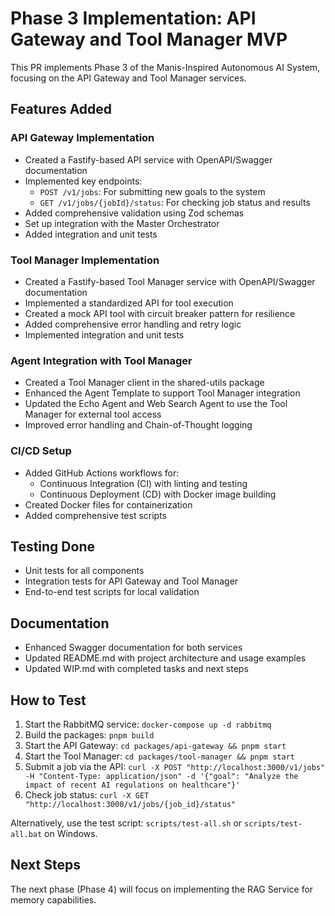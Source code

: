 # Phase 3 Implementation: API Gateway and Tool Manager MVP

This PR implements Phase 3 of the Manis-Inspired Autonomous AI System, focusing on the API Gateway and Tool Manager services.

## Features Added

### API Gateway Implementation
- Created a Fastify-based API service with OpenAPI/Swagger documentation
- Implemented key endpoints:
  - `POST /v1/jobs`: For submitting new goals to the system
  - `GET /v1/jobs/{jobId}/status`: For checking job status and results
- Added comprehensive validation using Zod schemas
- Set up integration with the Master Orchestrator
- Added integration and unit tests

### Tool Manager Implementation
- Created a Fastify-based Tool Manager service with OpenAPI/Swagger documentation
- Implemented a standardized API for tool execution
- Created a mock API tool with circuit breaker pattern for resilience
- Added comprehensive error handling and retry logic
- Implemented integration and unit tests

### Agent Integration with Tool Manager
- Created a Tool Manager client in the shared-utils package
- Enhanced the Agent Template to support Tool Manager integration
- Updated the Echo Agent and Web Search Agent to use the Tool Manager for external tool access
- Improved error handling and Chain-of-Thought logging

### CI/CD Setup
- Added GitHub Actions workflows for:
  - Continuous Integration (CI) with linting and testing
  - Continuous Deployment (CD) with Docker image building
- Created Docker files for containerization
- Added comprehensive test scripts

## Testing Done
- Unit tests for all components
- Integration tests for API Gateway and Tool Manager
- End-to-end test scripts for local validation

## Documentation
- Enhanced Swagger documentation for both services
- Updated README.md with project architecture and usage examples
- Updated WIP.md with completed tasks and next steps

## How to Test
1. Start the RabbitMQ service: `docker-compose up -d rabbitmq`
2. Build the packages: `pnpm build`
3. Start the API Gateway: `cd packages/api-gateway && pnpm start`
4. Start the Tool Manager: `cd packages/tool-manager && pnpm start`
5. Submit a job via the API: `curl -X POST "http://localhost:3000/v1/jobs" -H "Content-Type: application/json" -d '{"goal": "Analyze the impact of recent AI regulations on healthcare"}'`
6. Check job status: `curl -X GET "http://localhost:3000/v1/jobs/{job_id}/status"`

Alternatively, use the test script: `scripts/test-all.sh` or `scripts/test-all.bat` on Windows.

## Next Steps
The next phase (Phase 4) will focus on implementing the RAG Service for memory capabilities.
